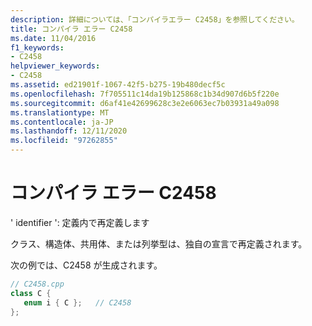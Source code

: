 ```yaml
---
description: 詳細については、「コンパイラエラー C2458」を参照してください。
title: コンパイラ エラー C2458
ms.date: 11/04/2016
f1_keywords:
- C2458
helpviewer_keywords:
- C2458
ms.assetid: ed21901f-1067-42f5-b275-19b480decf5c
ms.openlocfilehash: 7f705511c14da19b125868c1b34d907d6b5f220e
ms.sourcegitcommit: d6af41e42699628c3e2e6063ec7b03931a49a098
ms.translationtype: MT
ms.contentlocale: ja-JP
ms.lasthandoff: 12/11/2020
ms.locfileid: "97262855"
---
```

# <a name="compiler-error-c2458"></a>コンパイラ エラー C2458

' identifier ': 定義内で再定義します

クラス、構造体、共用体、または列挙型は、独自の宣言で再定義されます。

次の例では、C2458 が生成されます。

```cpp
// C2458.cpp
class C {
   enum i { C };   // C2458
};
```
